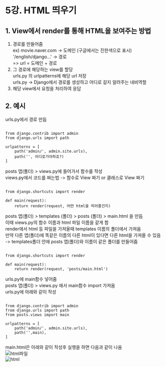 # 5강. HTML 띄우기

## 1. View에서 render를 통해 HTML을 보여주는 방법  
1. 경로를 만들어줌  
  ex) movie.naver.com -> 도메인 (구글에서는 진한색으로 표시)  
      '/english/django...' -> 경로  
  => url = 도메인 + 경로  
2. 그 경로에 해당하는 view를 할당  
  urls.py 의 urlpatterns에 해당 url 저장  
  urls.py -> Django에서 경로를 생성하고 어디로 갈지 알려주는 네비역할  
3. 해당 view에서 요청을 처리하여 응답  

## 2. 예시  
urls.py에서 경로 만듬  
<pre><code>
from django.contrib import admin  
from django.urls import path  

urlpatterns = [  
    path('admin/', admin.site.urls),  
    path('', 어디로가야하죠?)  
]
</code></pre>  
  
posts 앱(폴더) > views.py에 들어가서 함수를 작성  
views.py에서 코드를 짜는법 -> 함수로 View 짜기 or 클래스로 View 짜기  
<pre><code>
from django.shortcuts import render  
  
def main(request):  
    return render(request, 어떤 html을 띄어줄건지)
</code></pre>  
  
posts 앱(폴더) > templates (폴더) > posts (폴더) > main.html 을 만듬  
이때 views.py의 함수 이름과 html 파일 이름을 같게 함  
render에서 html 등 파일을 가져올때 templates 이름의 폴더에서 가져옴  
만약 다른 앱(폴더)에 똑같은 이름의 다른 html이 있다면 다른 html을 가져올 수 있음  
-> templates폴더 안에 posts 앱(폴더)와 이름이 같은 폴더를 만들어줌  
<pre><code>
from django.shortcuts import render  
  
def main(request):  
    return render(request, 'posts/main.html')
</code></pre>  
  
urls.py에 main함수 넣어줌    
posts 앱(폴더) > views.py 에서 main함수 import 가져옴  
urls.py에 아래와 같이 작성  
<pre><code>
from django.contrib import admin  
from django.urls import path  
from posts.views import main  
  
urlpatterns = [  
    path('admin/', admin.site.urls),  
    path('',main),  
]
</code></pre>  
  
main.html은 아래와 같이 작성후 실행을 하면 다음과 같이 나옴  
![html파일](https://user-images.githubusercontent.com/31130917/105482677-0de3c400-5cec-11eb-8cca-0a1431c7dd6c.PNG)  
![html](https://user-images.githubusercontent.com/31130917/105482560-e42a9d00-5ceb-11eb-8c20-9d42f7332fbb.PNG)
